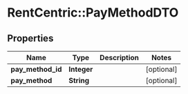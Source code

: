 # RentCentric::PayMethodDTO

## Properties
Name | Type | Description | Notes
------------ | ------------- | ------------- | -------------
**pay_method_id** | **Integer** |  | [optional] 
**pay_method** | **String** |  | [optional] 


